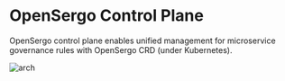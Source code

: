 # OpenSergo Control Plane

OpenSergo control plane enables unified management for microservice governance rules with OpenSergo CRD (under Kubernetes).

![arch](https://user-images.githubusercontent.com/9434884/182856237-8ce85f41-1a1a-4a2a-8f58-db042bd4db42.png)
